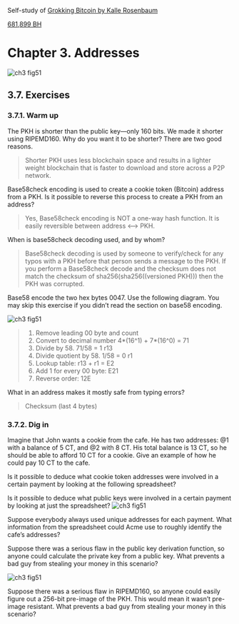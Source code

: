 
Self-study of [Grokking Bitcoin by Kalle Rosenbaum](https://rosenbaum.se/book/grokking-bitcoin.html#ch02)

[681,899 BH](https://blockstream.info/block/0000000000000000000c174b03714668052ca14887ba5b92d474b92792f1d13c)

# Chapter 3. Addresses

![ch3 fig51](https://github.com/thechipexpert/bitcoin/blob/main/images/ch03-recap2.svg)

## 3.7. Exercises

### 3.7.1. Warm up

The PKH is shorter than the public key—only 160 bits. We made it shorter using RIPEMD160. Why do you want it to be shorter? There are two good reasons.
> Shorter PKH uses less blockchain space and results in a lighter weight blockchain that is faster to download and store across a P2P network.

Base58check encoding is used to create a cookie token (Bitcoin) address from a PKH. Is it possible to reverse this process to create a PKH from an address?
> Yes, Base58check encoding is NOT a one-way hash function.  It is easily reversible between address <--> PKH.

When is base58check decoding used, and by whom?
> Base58check decoding is used by someone to verify/check for any typos with a PKH before that person sends a message to the PKH.  If you perform a Base58check decode and the checksum does not match the checksum of sha256(sha256((versioned PKH))) then the PKH was corrupted.

Base58 encode the two hex bytes 0047. Use the following diagram. You may skip this exercise if you didn’t read the section on base58 encoding.

![ch3 fig51](https://github.com/thechipexpert/bitcoin/blob/main/images/ch03-fig51.svg)

> 1. Remove leading 00 byte and count 
> 2. Convert to decimal number 4*(16^1) + 7*(16^0) = 71
> 3. Divide by 58.  71/58 = 1 r13
> 4. Divide quotient by 58. 1/58 = 0 r1
> 5. Lookup table: r13 + r1 = E2
> 5. Add 1 for every 00 byte: E21
> 6. Reverse order: 12E

What in an address makes it mostly safe from typing errors?
> Checksum (last 4 bytes) 

### 3.7.2. Dig in

Imagine that John wants a cookie from the cafe. He has two addresses: @1 with a balance of 5 CT, and @2 with 8 CT. His total balance is 13 CT, so he should be able to afford 10 CT for a cookie. Give an example of how he could pay 10 CT to the cafe.

Is it possible to deduce what cookie token addresses were involved in a certain payment by looking at the following spreadsheet?


Is it possible to deduce what public keys were involved in a certain payment by looking at just the spreadsheet?
![ch3 fig51](https://github.com/thechipexpert/bitcoin/blob/main/images/ch03-recap1.svg)

Suppose everybody always used unique addresses for each payment. What information from the spreadsheet could Acme use to roughly identify the cafe’s addresses?

Suppose there was a serious flaw in the public key derivation function, so anyone could calculate the private key from a public key. What prevents a bad guy from stealing your money in this scenario?

![ch3 fig51](https://github.com/thechipexpert/bitcoin/blob/main/images/ch03-recap4.svg)

Suppose there was a serious flaw in RIPEMD160, so anyone could easily figure out a 256-bit pre-image of the PKH. This would mean it wasn’t pre-image resistant. What prevents a bad guy from stealing your money in this scenario?
